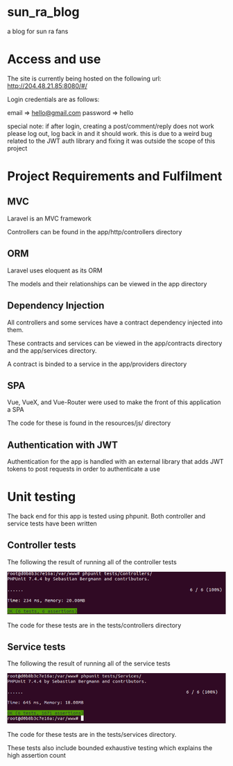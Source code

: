 # sun_ra_blog
a blog for sun ra fans

# Access and use

The site is currently being hosted on the following url: http://204.48.21.85:8080/#/

Login credentials are as follows:

email => hello@gmail.com
password => hello

special note: if after login, creating a post/comment/reply does not work please log out, log back in and it should work. this is due to a weird bug related to the JWT auth library and fixing it was outside the scope of this project

# Project Requirements and Fulfilment

## MVC

Laravel is an MVC framework

Controllers can be found in the app/http/controllers directory

## ORM

Laravel uses eloquent as its ORM

The models and their relationships can be viewed in the app directory

## Dependency Injection

All controllers and some services have a contract dependency injected into them.

These contracts and services can be viewed in the app/contracts directory and the app/services directory.

A contract is binded to a service in the app/providers directory

## SPA

Vue, VueX, and Vue-Router were used to make the front of this application a SPA

The code for these is found in the resources/js/ directory

## Authentication with JWT

Authentication for the app is handled with an external library that adds JWT tokens to post requests in order to authenticate a use

# Unit testing

The back end for this app is tested using phpunit. Both controller and service tests have been written

## Controller tests

The following the result of running all of the controller tests

![Alt text](https://github.com/liadGolan/sun_ra_blog/blob/master/public/images/controller_tests.png "Controller Tests")

The code for these tests are in the tests/controllers directory

## Service tests

The following the result of running all of the service tests

![Alt text](https://github.com/liadGolan/sun_ra_blog/blob/master/public/images/service_tests.png "Service Tests")

The code for these tests are in the tests/services directory.

These tests also include bounded exhaustive testing which explains the high assertion count
